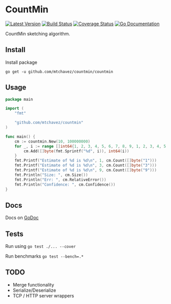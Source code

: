 # CountMin

[![Latest Version](http://img.shields.io/github/release/mtchavez/countmin.svg?style=flat-square)](https://github.com/mtchavez/countmin/releases)
[![Build Status](https://drone.io/github.com/mtchavez/countmin/status.png)](https://drone.io/github.com/mtchavez/countmin/latest)
[![Coverage Status](https://coveralls.io/repos/mtchavez/countmin/badge.png?branch=master)](https://coveralls.io/r/mtchavez/countmin?branch=master)
[![Go Documentation](http://img.shields.io/badge/go-documentation-blue.svg?style=flat-square)](http://godoc.org/github.com/mtchavez/countmin)

CountMin sketching algorithm.

## Install

Install package

`go get -u github.com/mtchavez/countmin/countmin`

## Usage

```go
package main

import (
	"fmt"

	"github.com/mtchavez/countmin"
)

func main() {
	cm := countmin.New(10, 100000000)
	for _, i := range []int64{1, 2, 3, 4, 5, 6, 7, 8, 9, 1, 2, 3, 4, 5, 6, 7, 8, 9, 1} {
		cm.Add([]byte(fmt.Sprintf("%d", i)), int64(i))
	}
	fmt.Printf("Estimate of %d is %d\n", 1, cm.Count([]byte("1")))
	fmt.Printf("Estimate of %d is %d\n", 3, cm.Count([]byte("3")))
	fmt.Printf("Estimate of %d is %d\n", 9, cm.Count([]byte("9")))
	fmt.Println("Size: ", cm.Size())
	fmt.Println("Err: ", cm.RelativeError())
	fmt.Println("Confidence: ", cm.Confidence())
}
```

## Docs

Docs on [GoDoc](http://godoc.org/github.com/mtchavez/countmin/countmin)

## Tests

Run using `go test ./... --cover`

Run benchmarks `go test --bench=.*`

## TODO

* Merge functionality
* Serialize/Deserialize
* TCP / HTTP server wrappers
